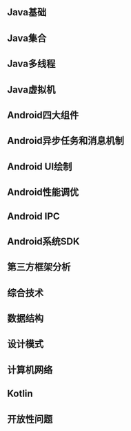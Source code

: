 ## Java基础

## Java集合

## Java多线程

## Java虚拟机

## Android四大组件

## Android异步任务和消息机制

## Android UI绘制

## Android性能调优

## Android IPC

## Android系统SDK

## 第三方框架分析

## 综合技术

## 数据结构

## 设计模式

## 计算机网络

## Kotlin

## 开放性问题


